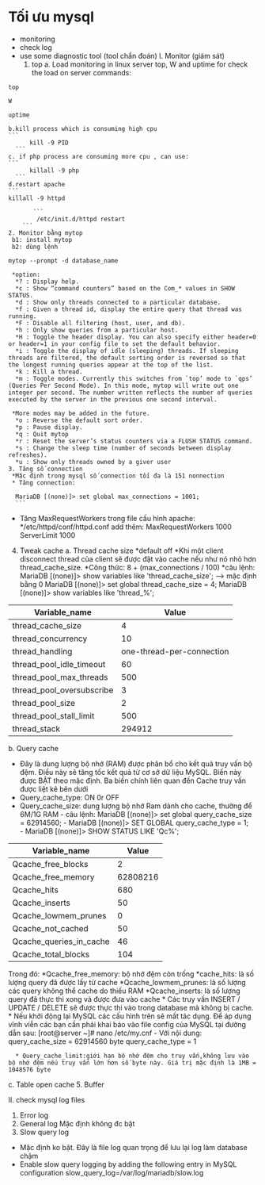 # Tối ưu mysql
* monitoring
* check log
* use some diagnostic tool (tool chẩn đoán)
I. Monitor (giám sát)
  1. top
     a. Load monitoring in linux server top, W and uptime for check the load on server
commands: 
```mysql
top
```
```
W
```
```
uptime
```
	 
    b.kill process which is consuming high cpu
    ```
          kill -9 PID
	  ```
    c. if php process are consuming more cpu , can use:
    ```
          killall -9 php
	  ```
    d.restart apache
    ```
    killall -9 httpd
```
	   ```
        /etc/init.d/httpd restart
	```
2. Monitor bằng mytop
 b1: install mytop
 b2: dùng lệnh
 ```
    mytop --prompt -d database_name
```	
 *option:
  *? : Display help.
  *c : Show “command counters” based on the Com_* values in SHOW STATUS.
  *d : Show only threads connected to a particular database.
  *f : Given a thread id, display the entire query that thread was running.
  *F : Disable all filtering (host, user, and db).
  *h : Only show queries from a particular host.
  *H : Toggle the header display. You can also specify either header=0 or header=1 in your config file to set the default behavior.
  *i : Toggle the display of idle (sleeping) threads. If sleeping threads are filtered, the default sorting order is reversed so that the longest running queries appear at the top of the list.
  *k : Kill a thread.
  *m : Toggle modes. Currently this switches from `top’ mode to `qps’ (Queries Per Second Mode). In this mode, mytop will write out one integer per second. The number written reflects the number of queries executed by the server in the previous one second interval.

 *More modes may be added in the future.
  *o : Reverse the default sort order.
  *p : Pause display.
  *q : Quit mytop
  *r : Reset the server’s status counters via a FLUSH STATUS command.
  *s : Change the sleep time (number of seconds between display refreshes).
  *u : Show only threads owned by a giver user
3. Tăng số connection
 *Mặc định trong mysql số connection tối đa là 151 nonnection
 * Tăng connection:
 ```
      MariaDB [(none)]> set global max_connections = 1001;
      ```
 * Tăng MaxRequestWorkers trong file cấu hình apache:
    */etc/httpd/conf/httpd.conf add thêm:
        MaxRequestWorkers 1000
        ServerLimit 1000
4. Tweak cache
 a. Thread cache size
*default off
*Khi một client disconnect thread của client sẽ được đặt vào cache nếu như nó nhỏ hơn thread_cache_size.
*Công thức: 8 + (max_connections / 100)
*câu lệnh: MariaDB [(none)]> show variables like 'thread_cache_size'; --> mặc định bằng 0
            MariaDB [(none)]> set global thread_cache_size = 4;
	    MariaDB [(none)]> show variables like 'thread_%';
	    

 Variable_name             | Value                     
-------------------------- | ---------------------------
 thread_cache_size         | 4                         
 thread_concurrency        | 10                        
 thread_handling           | one-thread-per-connection 
 thread_pool_idle_timeout  | 60                        
 thread_pool_max_threads   | 500                       
 thread_pool_oversubscribe | 3                         
 thread_pool_size          | 2                         
 thread_pool_stall_limit   | 500                       
 thread_stack              | 294912                    


b. Query cache
  * Đây là dung lượng bộ nhớ (RAM) được phân bổ cho kết quả truy vấn bộ đệm. Điều này sẽ tăng tốc kết quả từ cơ sở dữ liệu MySQL. Biến này được BẬT theo mặc định. Ba biến chính liên quan đến Cache truy vấn được liệt kê bên dưới
  * Query_cache_type: ON 0r OFF
  * Query_cache_size: dung lượng bộ nhớ Ram dành cho cache, thường để 6M/1G RAM
	    - câu lệnh: MariaDB [(none)]> set global query_cache_size = 62914560;
            - MariaDB [(none)]> SET GLOBAL query_cache_type = 1;	  
	    - MariaDB [(none)]> SHOW STATUS LIKE 'Qc%';

 Variable_name           | Value      
-------------------------- | ---------------------------
 Qcache_free_blocks      | 2          
 Qcache_free_memory      | 62808216                       
 Qcache_hits             | 680                            
 Qcache_inserts          | 50                              
 Qcache_lowmem_prunes    | 0                              
 Qcache_not_cached       | 50       
 Qcache_queries_in_cache | 46       
 Qcache_total_blocks     | 104      

Trong đó:
     *Qcache_free_memory: bộ nhớ đệm còn trống
     *cache_hits: là số lượng query đã được lấy từ cache
     *Qcache_lowmem_prunes: là số lượng các query không thể cache do thiếu RAM
     *Qcache_inserts: là số lượng query đã thực thi xong và được đưa vào cache 
     * Các truy vấn INSERT / UPDATE / DELETE sẽ được thực thi vào trong database mà không bị cache.
     * Nếu khởi động lại MySQL các cấu hình trên sẽ mất tác dụng. Để áp dụng vĩnh viễn các bạn cần phải khai báo vào file config của MySQL tại đường dẫn sau:
		     [root@server ~]# nano /etc/my.cnf
		- Với nội dung:      query_cache_size = 62914560 byte 
                                     query_cache_type = 1
		
      * Query_cache_limit:giới hạn bộ nhớ đệm cho truy vấn,không lưu vào bộ nhớ đệm nếu truy vấn lớn hơn số byte này. Giá trị mặc định là 1MB = 1048576 byte
	
c. Table open cache
5. Buffer

II. check mysql log files
1. Error log
2. General log
    Mặc định không đc bật
3. Slow query log
* Mặc định ko bật. Đây là file log quan trọng để lưu lại log làm database chậm
* Enable slow query logging by adding the following entry in MySQL configuration
     slow_query_log=/var/log/mariadb/slow.log
     

